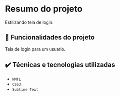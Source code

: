 # Resumo do projeto
Estilizando tela de login.

## 🔨 Funcionalidades do projeto
Tela de login para um usuario.

## ✔️ Técnicas e tecnologias utilizadas

- ``HMTL``
- ``CSS3``
- ``Sublime Text``